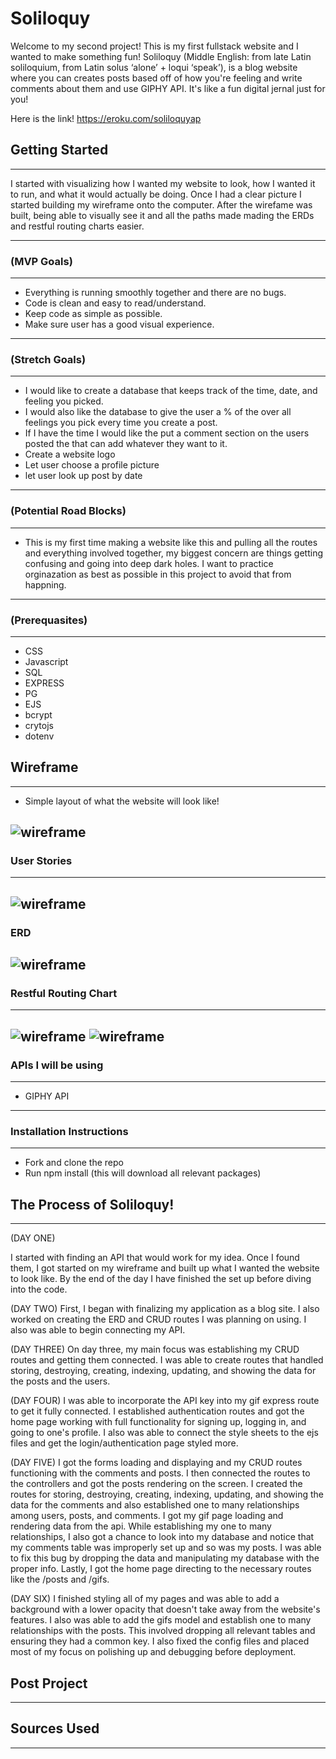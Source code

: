  # Soliloquy
 Welcome to my second project! This is my first fullstack website and I wanted to make something fun! Soliloquy (Middle English: from late Latin soliloquium, from Latin solus ‘alone’ + loqui ‘speak’), is a blog website where you can creates posts based off of how you're feeling and write comments about them and use GIPHY API. It's like a fun digital jernal just for you!

Here is the link! 
https://eroku.com/soliloquyap

## Getting Started
---
I started with visualizing how I wanted my website to look, how I wanted it to run, and what it would actually be doing. Once I had a clear picture I started building my wireframe onto the computer. After the wirefame was built, being able to visually see it and all the paths made mading the ERDs and restful routing charts easier.

---

### (MVP Goals)
---
* Everything is running smoothly together and there are no bugs.
* Code is clean and easy to read/understand.
* Keep code as simple as possible.
* Make sure user has a good visual experience.

---

### (Stretch Goals)
---
* I would like to create a database that keeps track of the time, date, and feeling you picked.
* I would also like the database to give the user a % of the over all feelings you pick every time you create a post.
* If I have the time I would like the put a comment section on the users posted the that can add whatever they want to it.
* Create a website logo
* Let user choose a profile picture
* let user look up post by date



---

### (Potential Road Blocks)
---
* This is my first time making a website like this and pulling all the routes and everything involved together, my biggest concern are things getting confusing and going into deep dark holes. I want to practice orginazation as best as possible in this project to avoid that from happning.

---

### (Prerequasites)
---
* CSS
* Javascript
* SQL
* EXPRESS
* PG
* EJS
* bcrypt
* crytojs
* dotenv



## Wireframe
---
* Simple layout of what the website will look like!

![wireframe](./wireframe.jpg)
---

### User Stories
---
![wireframe](./userstories.jpg)
---

### ERD

![wireframe](./erd.png)
---

### Restful Routing Chart
---

![wireframe](./restfulcrud.png)
![wireframe](./restfulcrud2.png)
---

### APIs I will be using
---
* GIPHY API
---
### Installation Instructions
---
* Fork and clone the repo
* Run npm install (this will download all relevant packages)

## The Process of Soliloquy!
---
(DAY ONE)

I started with finding an API that would work for my idea. Once I found them, I got started on my wireframe and built up what I wanted the website to look like. By the end of the day I have finished the set up before diving into the code.

(DAY TWO)
First, I began with finalizing my application as a blog site. I also worked on creating the ERD and CRUD routes I was planning on using. I also was able to begin connecting my API.

(DAY THREE)
On day three, my main focus was establishing my CRUD routes and getting them connected. I was able to create routes that handled storing, destroying, creating, indexing, updating, and showing the data for the posts and the users.

(DAY FOUR)
I was able to incorporate the API key into my gif express route to get it fully connected. I established authentication routes and got the home page working with full functionality for signing up, logging in, and going to one's profile. I also was able to connect the style sheets to the ejs files and get the login/authentication page styled more. 

(DAY FIVE)
I got the forms loading and displaying and my CRUD routes functioning with the comments and posts. I then connected the routes to the controllers and got the posts rendering on the screen. I created the routes for storing, destroying, creating, indexing, updating, and showing the data for the comments and also established one to many relationships among users, posts, and comments. I got my gif page loading and rendering data from the api. While establishing my one to many relationships, I also got a chance to look into my database and notice that my comments table was improperly set up and so was my posts. I was able to fix this bug by dropping the data and manipulating my database with the proper info. Lastly, I got the home page directing to the necessary routes like the /posts and /gifs. 

(DAY SIX)
I finished styling all of my pages and was able to add a background with a lower opacity that doesn't take away from the website's features. I also was able to add the gifs model and establish one to many relationships with the posts. This involved dropping all relevant tables and ensuring they had a common key. I also fixed the config files and placed most of my focus on polishing up and debugging before deployment.

## Post Project
---


## Sources Used
---
